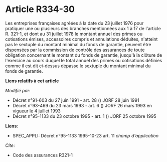# Article R334-30

Les entreprises françaises agréées à la date du 23 juillet 1976 pour pratiquer une ou plusieurs des branches mentionnées aux
1 à 17 de l'article R. 321-1, et dont au 31 juillet 1978 le montant annuel des primes ou cotisations émises, accessoires
compris et annulations déduites, n'atteint pas le sextuple du montant minimal du fonds de garantie, peuvent être dispensées
par la commission de contrôle des assurances de toute obligation concernant le montant du fonds de garantie, jusqu'à la
clôture de l'exercice au cours duquel le total annuel des primes ou cotisations définies comme il est dit ci-dessus dépasse
le sextuple du montant minimal du fonds de garantie.

**Liens relatifs à cet article**

_Modifié par_:

  - Décret n°91-603 du 27 juin 1991 - art. 28 () JORF 28 juin 1991
  - Décret n°93-469 du 23 mars 1993 - art. 6 () JORF 26 mars 1993 en vigueur le 4 juillet 1993
  - Décret n°95-1133 du 23 octobre 1995 - art. 1 () JORF 25 octobre 1995

**Liens**:

  - SPEC_APPLI: Décret n°95-1133 1995-10-23 art. 11 *champ d'application*

_Cite_:

  - Code des assurances R321-1
